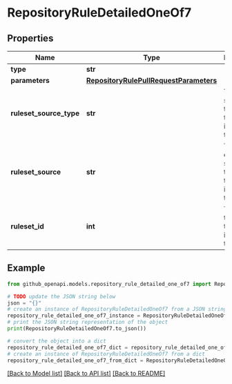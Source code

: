 # RepositoryRuleDetailedOneOf7


## Properties

Name | Type | Description | Notes
------------ | ------------- | ------------- | -------------
**type** | **str** |  | 
**parameters** | [**RepositoryRulePullRequestParameters**](RepositoryRulePullRequestParameters.md) |  | [optional] 
**ruleset_source_type** | **str** | The type of source for the ruleset that includes this rule. | [optional] 
**ruleset_source** | **str** | The name of the source of the ruleset that includes this rule. | [optional] 
**ruleset_id** | **int** | The ID of the ruleset that includes this rule. | [optional] 

## Example

```python
from github_openapi.models.repository_rule_detailed_one_of7 import RepositoryRuleDetailedOneOf7

# TODO update the JSON string below
json = "{}"
# create an instance of RepositoryRuleDetailedOneOf7 from a JSON string
repository_rule_detailed_one_of7_instance = RepositoryRuleDetailedOneOf7.from_json(json)
# print the JSON string representation of the object
print(RepositoryRuleDetailedOneOf7.to_json())

# convert the object into a dict
repository_rule_detailed_one_of7_dict = repository_rule_detailed_one_of7_instance.to_dict()
# create an instance of RepositoryRuleDetailedOneOf7 from a dict
repository_rule_detailed_one_of7_from_dict = RepositoryRuleDetailedOneOf7.from_dict(repository_rule_detailed_one_of7_dict)
```
[[Back to Model list]](../README.md#documentation-for-models) [[Back to API list]](../README.md#documentation-for-api-endpoints) [[Back to README]](../README.md)


